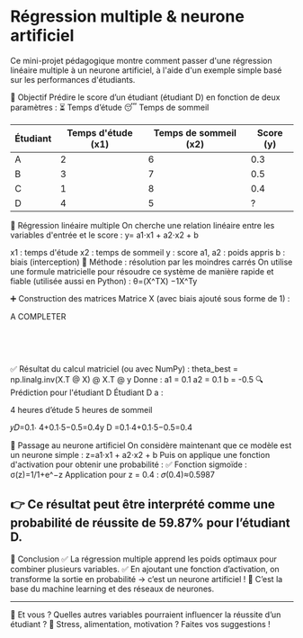 # Régression multiple & neurone artificiel
Ce mini-projet pédagogique montre comment passer d'une régression linéaire multiple à un neurone artificiel, à l'aide d'un exemple simple basé sur les performances d'étudiants.

🎯 Objectif
Prédire le score d’un étudiant (étudiant D) en fonction de deux paramètres :
⏳ Temps d’étude
😴 Temps de sommeil

| Étudiant | Temps d'étude (x1) | Temps de sommeil (x2) | Score (y) |
| -------- | ------------------ | --------------------- | --------- |
| A        | 2                  | 6                     | 0.3       |
| B        | 3                  | 7                     | 0.5       |
| C        | 1                  | 8                     | 0.4       |
| D        | 4                  | 5                     | ?         |

🧮 Régression linéaire multiple
On cherche une relation linéaire entre les variables d'entrée et le score :
y= a1⋅x1 + a2⋅x2 + b

x1 : temps d'étude
x2 : temps de sommeil
y : score
a1, a2 : poids appris
b : biais (interception)
📐 Méthode : résolution par les moindres carrés
On utilise une formule matricielle pour résoudre ce système de manière rapide et fiable (utilisée aussi en Python) :
θ=(X^TX) −1X^Ty

➕ Construction des matrices
Matrice X (avec biais ajouté sous forme de 1) :

A COMPLETER
​
​
  
​

  
​
 

✅ Résultat du calcul matriciel (ou avec NumPy) :
theta_best = np.linalg.inv(X.T @ X) @ X.T @ y
Donne :
a1 = 0.1
a2 = 0.1
b = -0.5
🔍 Prédiction pour l'étudiant D
Étudiant D a :

4 heures d’étude
5 heures de sommeil

𝑦𝐷=0.1⋅ 4+0.1⋅5−0.5=0.4y D
=0.1⋅4+0.1⋅5−0.5=0.4

🧠 Passage au neurone artificiel
On considère maintenant que ce modèle est un neurone simple :
z=a1⋅x1 + a2⋅x2 + b
​Puis on applique une fonction d'activation pour obtenir une probabilité :
✅ Fonction sigmoïde :
σ(z)=1/1+e^−z
Application pour z = 0.4 :
𝜎(0.4)≈0.5987

👉 Ce résultat peut être interprété comme une probabilité de réussite de 59.87% pour l’étudiant D.
--------------------------------------------------------------------------------------------------------------------
📌 Conclusion
✅ La régression multiple apprend les poids optimaux pour combiner plusieurs variables.
✅ En ajoutant une fonction d’activation, on transforme la sortie en probabilité → c’est un neurone artificiel !
🧠 C’est la base du machine learning et des réseaux de neurones.

--------------------------------------------------------------------------------------------------------------------

💬 Et vous ?
Quelles autres variables pourraient influencer la réussite d’un étudiant ? 💭
Stress, alimentation, motivation ? Faites vos suggestions !
